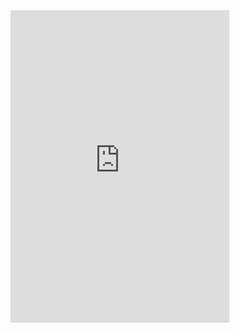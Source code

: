 <iframe src="https://discord.com/widget?id=1146612170000437418&theme=dark&username=azzy0.0" width="350" height="500" allowtransparency="true" frameborder="0" sandbox="allow-popups allow-popups-to-escape-sandbox allow-same-origin allow-scripts"></iframe>
